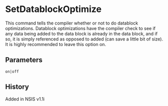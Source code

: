 # SetDatablockOptimize

This command tells the compiler whether or not to do datablock optimizations. Datablock optimizations have the compiler check to see if any data being added to the data block is already in the data block, and if so, it is simply referenced as opposed to added (can save a little bit of size). It is highly recommended to leave this option on.

## Parameters

    on|off

## History

Added in NSIS v1.1i
